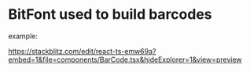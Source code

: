 # BitFont used to build barcodes

example:

https://stackblitz.com/edit/react-ts-emw69a?embed=1&file=components/BarCode.tsx&hideExplorer=1&view=preview
